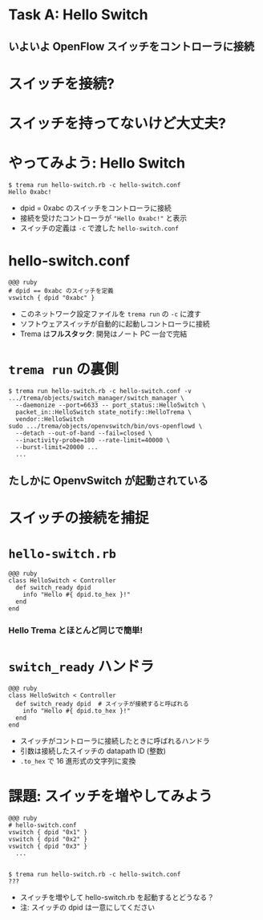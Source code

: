 <!SLIDE small>
# Task A: Hello Switch #########################################################

## いよいよ OpenFlow スイッチをコントローラに接続


<!SLIDE small>
# スイッチを接続? ##############################################################


<!SLIDE small>
# スイッチを持ってないけど大丈夫? ##############################################


<!SLIDE small>
# やってみよう: Hello Switch ###################################################

	$ trema run hello-switch.rb -c hello-switch.conf
	Hello 0xabc!

* dpid = 0xabc のスイッチをコントローラに接続
* 接続を受けたコントローラが `"Hello 0xabc!"` と表示
* スイッチの定義は `-c` で渡した `hello-switch.conf`


<!SLIDE small>
# hello-switch.conf ############################################################

	@@@ ruby
	# dpid == 0xabc のスイッチを定義    
	vswitch { dpid "0xabc" }    	

* このネットワーク設定ファイルを `trema run` の `-c` に渡す
* ソフトウェアスイッチが自動的に起動しコントローラに接続
* Trema は<b>フルスタック</b>: 開発はノート PC 一台で完結


<!SLIDE small>
# `trema run` の裏側 ###########################################################

	$ trema run hello-switch.rb -c hello-switch.conf -v
	.../trema/objects/switch_manager/switch_manager \
	  --daemonize --port=6633 -- port_status::HelloSwitch \
	  packet_in::HelloSwitch state_notify::HelloTrema \
	  vendor::HelloSwitch
	sudo .../trema/objects/openvswitch/bin/ovs-openflowd \
	  --detach --out-of-band --fail=closed \
	  --inactivity-probe=180 --rate-limit=40000 \
	  --burst-limit=20000 ...
	  ...

## たしかに OpenvSwitch が起動されている


<!SLIDE small>
# スイッチの接続を捕捉 #########################################################


<!SLIDE>
# `hello-switch.rb` ############################################################

	@@@ ruby
	class HelloSwitch < Controller
	  def switch_ready dpid
	    info "Hello #{ dpid.to_hex }!"
	  end
	end

### Hello Trema とほとんど同じで簡単!


<!SLIDE small>
# `switch_ready` ハンドラ ######################################################

	@@@ ruby
	class HelloSwitch < Controller
	  def switch_ready dpid  # スイッチが接続すると呼ばれる
	    info "Hello #{ dpid.to_hex }!"
	  end
	end

* スイッチがコントローラに接続したときに呼ばれるハンドラ
* 引数は接続したスイッチの datapath ID (整数)
* `.to_hex` で 16 進形式の文字列に変換


<!SLIDE small>
# 課題: スイッチを増やしてみよう ###############################################

	@@@ ruby
	# hello-switch.conf
	vswitch { dpid "0x1" }
	vswitch { dpid "0x2" }
	vswitch { dpid "0x3" }
	  ...


	$ trema run hello-switch.rb -c hello-switch.conf
	???

* スイッチを増やして hello-switch.rb を起動するとどうなる？
* 注: スイッチの dpid は一意にしてください
